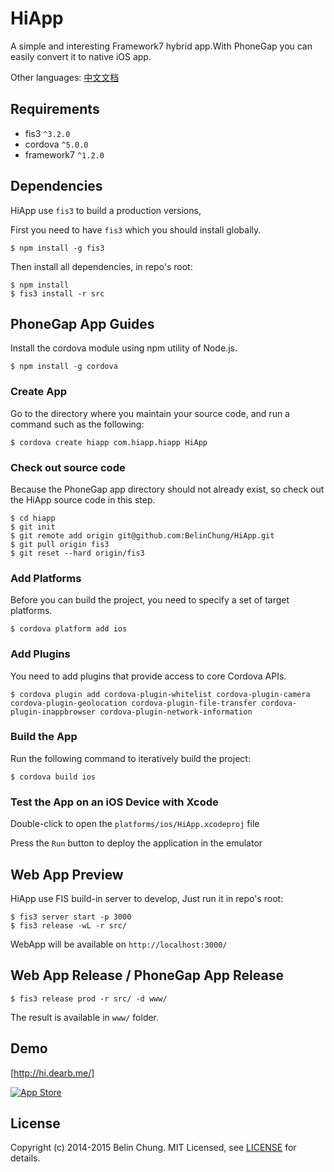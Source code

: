 HiApp
=====

A simple and interesting Framework7 hybrid app.With PhoneGap you can easily convert it to native iOS app.

Other languages: [中文文档](https://github.com/BelinChung/HiApp/blob/fis3/README_CN.md)

## Requirements

* fis3 `^3.2.0`
* cordova `^5.0.0`
* framework7 `^1.2.0`

## Dependencies

HiApp use `fis3` to build a production versions,

First you need to have `fis3` which you should install globally.

```
$ npm install -g fis3
```

Then install all dependencies, in repo's root:

```
$ npm install 
$ fis3 install -r src
```

## PhoneGap App Guides

Install the cordova module using npm utility of Node.js.

```
$ npm install -g cordova
```

### Create App

Go to the directory where you maintain your source code, and run a command such as the following:

```
$ cordova create hiapp com.hiapp.hiapp HiApp
```

### Check out source code

Because the PhoneGap app directory should not already exist, so check out the HiApp source code in this step.

```
$ cd hiapp  
$ git init   
$ git remote add origin git@github.com:BelinChung/HiApp.git  
$ git pull origin fis3  
$ git reset --hard origin/fis3  
```

### Add Platforms

Before you can build the project, you need to specify a set of target platforms.

```
$ cordova platform add ios
```

### Add Plugins

You need to add plugins that provide access to core Cordova APIs.

```
$ cordova plugin add cordova-plugin-whitelist cordova-plugin-camera cordova-plugin-geolocation cordova-plugin-file-transfer cordova-plugin-inappbrowser cordova-plugin-network-information
```

### Build the App

Run the following command to iteratively build the project:

```
$ cordova build ios
```

### Test the App on an iOS Device with Xcode

Double-click to open the `platforms/ios/HiApp.xcodeproj` file

Press the `Run` button to deploy the application in the emulator

## Web App Preview

HiApp use FIS build-in server to develop, Just run it in repo's root:

```
$ fis3 server start -p 3000
$ fis3 release -wL -r src/
```

WebApp will be available on `http://localhost:3000/`

## Web App Release / PhoneGap App Release

```
$ fis3 release prod -r src/ -d www/
```

The result is available in `www/` folder.

## Demo

[http://hi.dearb.me/]

[![App Store](http://dearb.u.qiniudn.com/appstore-button.png)](https://itunes.apple.com/us/app/hi-liao-gao-xiao-shu-dong/id917320045?mt=8)

## License

Copyright (c) 2014-2015 Belin Chung. MIT Licensed, see [LICENSE] for details.

[http://hi.dearb.me/]: http://hi.dearb.me/
[LICENSE]:https://github.com/BelinChung/HiApp/blob/master/LICENSE.md